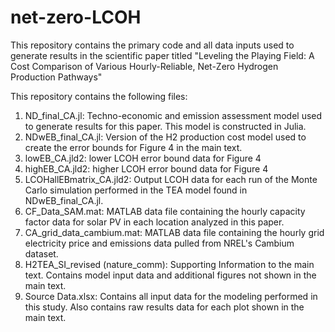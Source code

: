 # net-zero-LCOH
This repository contains the primary code and all data inputs used to generate results in the scientific paper titled "Leveling the Playing Field: A Cost Comparison of Various Hourly-Reliable, Net-Zero Hydrogen Production Pathways"

This repository contains the following files:
1. ND_final_CA.jl: Techno-economic and emission assessment model used to generate results for this paper. This model is constructed in Julia.
2. NDwEB_final_CA.jl: Version of the H2 production cost model used to create the error bounds for Figure 4 in the main text.
3. lowEB_CA.jld2: lower LCOH error bound data for Figure 4
4. highEB_CA.jld2: higher LCOH error bound data for Figure 4
5. LCOHallEBmatrix_CA.jld2: Output LCOH data for each run of the Monte Carlo simulation performed in the TEA model found in NDwEB_final_CA.jl.
6. CF_Data_SAM.mat: MATLAB data file containing the hourly capacity factor data for solar PV in each location analyzed in this paper.
7. CA_grid_data_cambium.mat: MATLAB data file containing the hourly grid electricity price and emissions data pulled from NREL's Cambium dataset.
8. H2TEA_SI_revised (nature_comm): Supporting Information to the main text. Contains model input data and additional figures not shown in the main text.
9. Source Data.xlsx: Contains all input data for the modeling performed in this study. Also contains raw results data for each plot shown in the main text.
